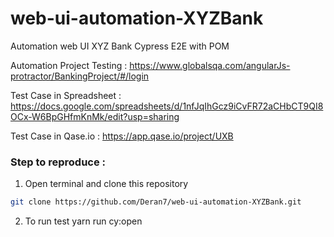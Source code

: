 # web-ui-automation-XYZBank

Automation web UI XYZ Bank Cypress E2E with POM

Automation Project Testing : https://www.globalsqa.com/angularJs-protractor/BankingProject/#/login

Test Case in Spreadsheet   : https://docs.google.com/spreadsheets/d/1nfJqIhGcz9iCvFR72aCHbCT9QI8OCx-W6BpGHfmKnMk/edit?usp=sharing

Test Case in Qase.io       : https://app.qase.io/project/UXB

### Step to reproduce :
1. Open terminal and clone this repository 
```bash
git clone https://github.com/Deran7/web-ui-automation-XYZBank.git
```
2. To run test yarn run cy:open

